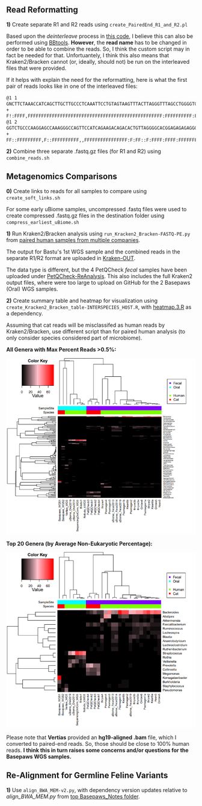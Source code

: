 ## Read Reformatting

**1)** Create separate R1 and R2 reads using `create_PairedEnd_R1_and_R2.pl`

Based upon the *deinterleave* process in [this code](https://github.com/metashot/kraken2/blob/master/modules/bbtools.nf), I believe this can also be performed using [BBtools](https://jgi.doe.gov/data-and-tools/software-tools/bbtools/).  **However**, the **read name** has to be changed in order to be able to combine the reads.  So, I think the custom script may in fact be needed for that.  Unfortuantely, I think this also means that Kraken2/Bracken cannot (or, ideally, should not) be run on the interleaved files that were provided.

If it helps with explain the need for the reformatting, here is what the first pair of reads looks like in one of the interleaved files:

```
@1 1
GNCTTCTAAACCATCAGCTTGCTTGCCCTCAAATTCCTGTAGTAAGTTTACTTAGGGTTTAGCCTGGGGTGGGAGGTGATGAGAGGGACCTCTGTTCATCCCCTTCCTTGCTTCCATCATGTCCCTGATTAGACCACCTTCCCTCCAGCAC
+
F!:FFFF,FFFFFFFFFFFFFFFFFFFFFFFFFFFFFFFFFFFFFFFFFFFFFFFFFF:FFFFFFFFFF:FFFFF:FFFFFFFFFFFFFFFFFFFFF:FFFFFFFFFFFFFFFFFFFFFF:FFFFFFFF:FFFFFFFFFFFFFFFFFFFFF
@1 2
GGTCTGCCCAAGGAGCCAAAGGGCCAGTTCCATCAGAAGACAGACACTGTTAGGGGCACGGAGAGAGAGGGCAGAAATCTTCATCCATAAACTATCTACGAAAATATCGGGCTCCAACTTTTTATCCTTTCACTGAAGTATCTGTTAGCAA
+
FF::FFFFFFFFF,F::FFFFFFFFFF,,FFFFFFFFFFFFFFFF:F:FF::F:FFFF:FFFF:FFFFFFFFFFFFFFFFFFFFFF:FFFFFFFFFF::FF,FFFFFFFF:FFFFFFF:F,F,F:F:,F,F:FFFFFFFFFF:FFFFF:FF

```

**2)** Combine three separate .fastq.gz files (for R1 and R2) using `combine_reads.sh`

## Metagenomics Comparisons

**0)** Create links to reads for all samples to compare using `create_soft_links.sh`

For some early uBiome samples, uncompressed .fastq files were used to create compressed .fastq.gz files in the destination folder using `compress_earliest_uBiome.sh`

**1)** Run Kraken2/Bracken analysis using `run_Kracken2_Bracken-FASTQ-PE.py` from [paired human samples from multiple companies](https://github.com/cwarden45/DTC_Scripts/tree/master/Psomagen_Viome/Kraken2_analysis).

The output for Bastu's 1st WGS sample and the combined reads in the separate R1/R2 format are uploaded in [Kraken-OUT](https://github.com/cwarden45/Bastu_Cat_Genome/tree/master/Basepaws_Notes/Reformat_Basepaws_WGS2_and_Combine/Kraken-OUT).

The data type is different, but the 4 PetQCheck *fecal* samples have been uploaded under [PetQCheck-ReAnalysis](https://github.com/cwarden45/Bastu_Cat_Genome/tree/master/PetQCheck-ReAnalysis).  This also includes the full Kraken2 output files, where were too large to upload on GitHub for the 2 Basepaws (Oral) WGS samples.

**2)** Create summary table and heatmap for visualization using `create_Kracken2_Bracken_table-INTERSPECIES_HOST.R`, with [heatmap.3.R](https://github.com/obigriffith/biostar-tutorials/blob/master/Heatmaps/heatmap.3.R) as a dependency.

Assuming that cat reads will be misclassifed as human reads by Kraken2/Bracken, use different script than for paired human analysis (to only consider species considered part of microbiome).

**All Genera with Max Percent Reads >0.5%:**

![Filter Post Bracken-Adjustment Percent Quantified Clustering](n29_FILTERED_Braken_genera-heatmap_quantified.PNG "Filter Post Bracken-Adjustment Percent Quantified Clustering")

**Top 20 Genera (by Average Non-Eukaryotic Percentage):**

![Top 20 Classifications](n29_FILTERED_Braken_genera-heatmap_quantified-TOP20.PNG "Top 20 Classifications")

Please note that **Vertias** provided an **hg19-aligned .bam** file, which I converted to paired-end reads.  So, those should be close to 100% human reads.  **I think this in turn raises some concerns and/or questions for the Basepaws WGS samples.**

## Re-Alignment for Germline Feline Variants

**1)** Use `align_BWA_MEM-v2.py`, with dependency version updates relative to *align_BWA_MEM.py* from [top Basepaws_Notes folder](https://github.com/cwarden45/Bastu_Cat_Genome/tree/master/Basepaws_Notes).
